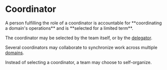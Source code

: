 # Coordinator

<summary>
A person fulfilling the role of a coordinator is accountable for **coordinating a domain's operations** and is **selected for a limited term**.
</summary>

The coordinator may be selected by the team itself, or by the [delegator](glossary:delegator).

Several coordinators may collaborate to synchronize work across multiple [domains](glossary:domain).

Instead of selecting a coordinator, a team may choose to self-organize.